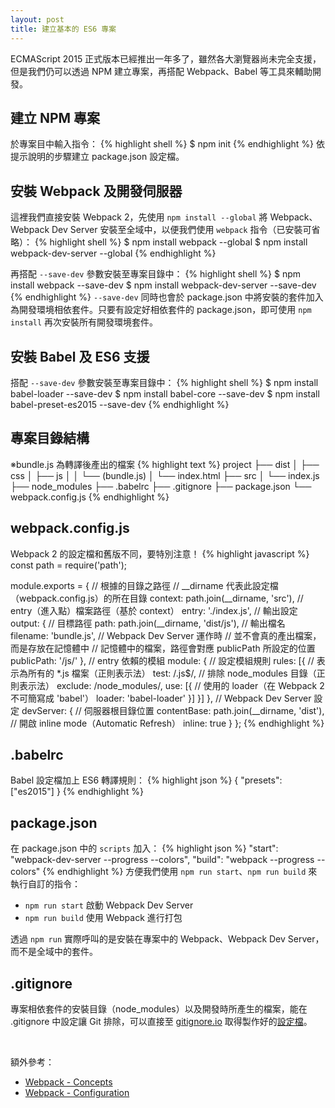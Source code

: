 ```yaml
---
layout: post
title: 建立基本的 ES6 專案
---
```


ECMAScript 2015 正式版本已經推出一年多了，雖然各大瀏覽器尚未完全支援，但是我們仍可以透過 NPM 建立專案，再搭配 Webpack、Babel 等工具來輔助開發。

## 建立 NPM 專案
於專案目中輸入指令：
{% highlight shell %}
$ npm init
{% endhighlight %}
依提示說明的步驟建立 package.json 設定檔。

## 安裝 Webpack 及開發伺服器
這裡我們直接安裝 Webpack 2，先使用 `npm install --global` 將 Webpack、Webpack Dev Server 安裝至全域中，以便我們使用 `webpack` 指令（已安裝可省略）：
{% highlight shell %}
$ npm install webpack --global
$ npm install webpack-dev-server --global
{% endhighlight %}

再搭配 `--save-dev` 參數安裝至專案目錄中：
{% highlight shell %}
$ npm install webpack --save-dev
$ npm install webpack-dev-server --save-dev
{% endhighlight %}
`--save-dev` 同時也會於 package.json 中將安裝的套件加入為開發環境相依套件。只要有設定好相依套件的 package.json，即可使用 `npm install` 再次安裝所有開發環境套件。

## 安裝 Babel 及 ES6 支援
搭配 `--save-dev` 參數安裝至專案目錄中：
{% highlight shell %}
$ npm install babel-loader --save-dev
$ npm install babel-core --save-dev
$ npm install babel-preset-es2015 --save-dev
{% endhighlight %}

## 專案目錄結構
※bundle.js 為轉譯後產出的檔案
{% highlight text %}
project
├── dist
│    ├── css
│    ├── js
│    │    └── (bundle.js)
│    └── index.html
├── src
│    └── index.js
├── node_modules
├── .babelrc
├── .gitignore
├── package.json
└── webpack.config.js
{% endhighlight %}

## webpack.config.js
Webpack 2 的設定檔和舊版不同，要特別注意！
{% highlight javascript %}
const path = require('path');

module.exports = {
  // 根據的目錄之路徑
  // __dirname 代表此設定檔（webpack.config.js）的所在目錄
  context: path.join(__dirname, 'src'),
  // entry（進入點）檔案路徑（基於 context）
  entry: './index.js',
  // 輸出設定
  output: {
    // 目標路徑
    path: path.join(__dirname, 'dist/js'),
    // 輸出檔名
    filename: 'bundle.js',
    // Webpack Dev Server 運作時
    // 並不會真的產出檔案，而是存放在記憶體中
    // 記憶體中的檔案，路徑會對應 publicPath 所設定的位置
    publicPath: '/js/'
  },
  // entry 依賴的模組
  module: {
    // 設定模組規則
    rules: [{
      // 表示為所有的 *.js 檔案（正則表示法）
      test: /\.js$/,
      // 排除 node_modules 目錄（正則表示法）
      exclude: /node_modules/,
      use: [{
        // 使用的 loader（在 Webpack 2 不可簡寫成 'babel'）
        loader: 'babel-loader'
      }]
    }]
  },
  // Webpack Dev Server 設定
  devServer: {
    // 伺服器根目錄位置
    contentBase: path.join(__dirname, 'dist'),
    // 開啟 inline mode（Automatic Refresh）
    inline: true
  }
};
{% endhighlight %}

## .babelrc
Babel 設定檔加上 ES6 轉譯規則：
{% highlight json %}
{
  "presets": ["es2015"]
}
{% endhighlight %}

## package.json
在 package.json 中的 `scripts` 加入：
{% highlight json %}
"start": "webpack-dev-server --progress --colors",
"build": "webpack --progress --colors"
{% endhighlight %}
方便我們使用 `npm run start`、`npm run build` 來執行自訂的指令：
* `npm run start` 啟動 Webpack Dev Server
* `npm run build` 使用 Webpack 進行打包

透過 `npm run` 實際呼叫的是安裝在專案中的 Webpack、Webpack Dev Server，而不是全域中的套件。

## .gitignore
專案相依套件的安裝目錄（node_modules）以及開發時所產生的檔案，能在 .gitignore 中設定讓 Git 排除，可以直接至 [gitignore.io](https://www.gitignore.io/) 取得製作好的[設定檔](https://www.gitignore.io/api/node)。

<br />

額外參考：

* [Webpack - Concepts](https://webpack.js.org/concepts/)
* [Webpack - Configuration](https://webpack.js.org/configuration/)